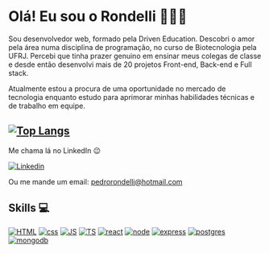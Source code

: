 # Olá! Eu sou o Rondelli 👋🇮🇹

Sou desenvolvedor web, formado pela Driven Education. Descobri o amor pela área numa disciplina de programação, no curso de Biotecnologia pela UFRJ. Percebi que tinha prazer genuino em ensinar meus colegas de classe e desde então desenvolvi mais de 20 projetos Front-end, Back-end e Full stack. 

Atualmente estou a procura de uma oportunidade no mercado de tecnologia enquanto estudo para aprimorar minhas habilidades técnicas e de trabalho em equipe.

[![Top Langs](https://github-readme-stats.vercel.app/api/top-langs/?username=PedroRondelli)](https://github.com/anuraghazra/github-readme-stats)
-
Me chama lá no LinkedIn 😉

[![Linkedin](https://img.shields.io/badge/LinkedIn-0077B5?style=for-the-badge&logo=linkedin&logoColor=white)](https://www.linkedin.com/in/pedro-rondelli/)

Ou me mande um email: pedrorondelli@hotmail.com

## Skills 💻

[![HTML](https://img.shields.io/badge/HTML5-E34F26?style=for-the-badge&logo=html5&logoColor=white)]() [![css](https://img.shields.io/badge/CSS3-1572B6?style=for-the-badge&logo=css3&logoColor=white)]() [![JS](https://img.shields.io/badge/JavaScript-F7DF1E?style=for-the-badge&logo=javascript&logoColor=black)]() [![TS](https://img.shields.io/badge/TypeScript-007ACC?style=for-the-badge&logo=typescript&logoColor=white)]() [![react](https://img.shields.io/badge/React-20232A?style=for-the-badge&logo=react&logoColor=61DAFB)]() [![node](https://img.shields.io/badge/Node.js-43853D?style=for-the-badge&logo=node.js&logoColor=white)]() [![express](https://img.shields.io/badge/Express.js-404D59?style=for-the-badge)]() [![postgres](https://img.shields.io/badge/PostgreSQL-316192?style=for-the-badge&logo=postgresql&logoColor=white)]() [![mongodb](https://img.shields.io/badge/MongoDB-4EA94B?style=for-the-badge&logo=mongodb&logoColor=white)]() 
<!--

